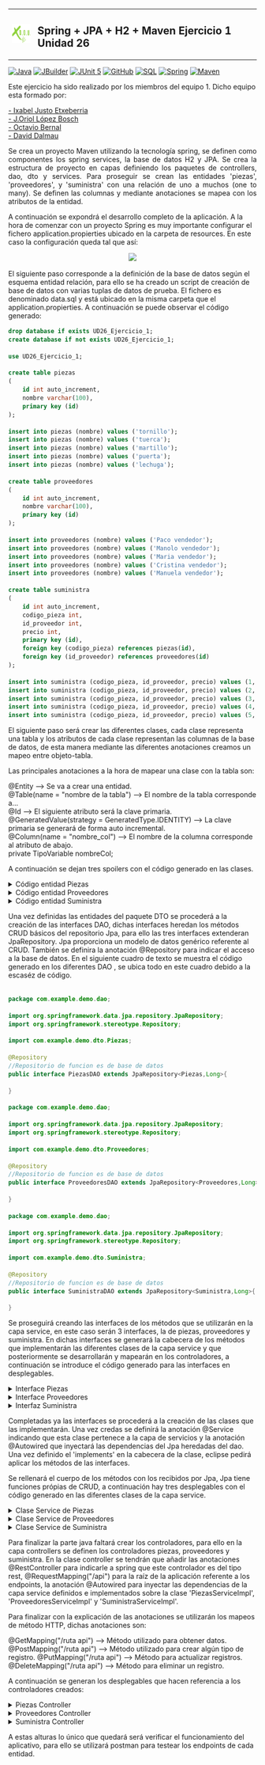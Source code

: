 <table>
<tr>
<td width="100px"><img src="https://github.com/OctavioBernalGH/BTC_Reus2022_UD16/blob/main/dou_logo.png" alt="Team DOU"/></td>
<td width="1000px"> <h2> Spring + JPA + H2 + Maven Ejercicio 1 Unidad 26 </h2> </td>

</tr>
</table>

[![Java](https://img.shields.io/badge/Java-FrontEnd-informational)]()
[![JBuilder](https://img.shields.io/badge/JBuilder-View-critical)]()
[![JUnit 5](https://img.shields.io/badge/JUnit%205-Testing-success)]()
[![GitHub](https://img.shields.io/badge/GitHub-Repository-lightgrey)]()
[![SQL](https://img.shields.io/badge/SQL-DataBase-yellowgreen)]()
[![Spring](https://img.shields.io/badge/Spring-infrastructure-brightgreen)]()
[![Maven](https://img.shields.io/badge/Maven-ProjectStructure-blueviolet)]()

Este ejercicio ha sido realizado por los miembros del equipo 1. Dicho equipo esta formado por:

[- Ixabel Justo Etxeberria](https://github.com/Kay-Nicte)<br>
[- J.Oriol López Bosch](https://github.com/mednologic)<br>
[- Octavio Bernal](https://github.com/OctavioBernalGH)<br>
[- David Dalmau](https://github.com/DavidDalmauDieguez)

<p align="justify">Se crea un proyecto Maven utilizando la tecnología spring, se definen como componentes los spring services, la base de datos H2 y JPA. Se crea la estructura de proyecto en capas definiendo los paquetes de controllers, dao, dto y services. Para proseguir se crean las entidades 'piezas', 'proveedores',  y 'suministra' con una relación de uno a muchos (one to many). Se definen las columnas y mediante anotaciones se mapea con los atributos de la entidad.</p>

A continuación se expondrá el desarrollo completo de la aplicación. A la hora de comenzar con un proyecto Spring es muy importante configurar el fichero application.propierties ubicado en la carpeta de resources. En este caso la configuración queda tal que así:

<p align="center">
  <img src="https://user-images.githubusercontent.com/103035621/170081139-436a265f-4dd0-4fe3-b1d8-379d39ab10c5.png">
</p>

El siguiente paso corresponde a la definición de la base de datos según el esquema entidad relación, para ello se ha creado un script de creación de base de datos con varias tuplas de datos de prueba. El fichero es denominado data.sql y está ubicado en la misma carpeta que el application.propierties. A continuación se puede observar el código generado:

```sql
drop database if exists UD26_Ejercicio_1;
create database if not exists UD26_Ejercicio_1;

use UD26_Ejercicio_1;

create table piezas
(
	id int auto_increment,
    nombre varchar(100),
    primary key (id)    
);

insert into piezas (nombre) values ('tornillo');
insert into piezas (nombre) values ('tuerca');
insert into piezas (nombre) values ('martillo');
insert into piezas (nombre) values ('puerta');
insert into piezas (nombre) values ('lechuga');

create table proveedores
(
	id int auto_increment,
    nombre varchar(100),
	primary key (id)
);

insert into proveedores (nombre) values ('Paco vendedor');
insert into proveedores (nombre) values ('Manolo vendedor');
insert into proveedores (nombre) values ('Maria vendedor');
insert into proveedores (nombre) values ('Cristina vendedor');
insert into proveedores (nombre) values ('Manuela vendedor');

create table suministra
(
	id int auto_increment,
	codigo_pieza int,
    id_proveedor int,
    precio int,
    primary key (id),
    foreign key (codigo_pieza) references piezas(id),
    foreign key (id_proveedor) references proveedores(id)
);

insert into suministra (codigo_pieza, id_proveedor, precio) values (1, 1, 150);
insert into suministra (codigo_pieza, id_proveedor, precio) values (2, 2, 150);
insert into suministra (codigo_pieza, id_proveedor, precio) values (3, 3, 150);
insert into suministra (codigo_pieza, id_proveedor, precio) values (4, 4, 150);
insert into suministra (codigo_pieza, id_proveedor, precio) values (5, 5, 150);
```

El siguiente paso será crear las diferentes clases, cada clase representa una tabla y los atributos de cada clase representan las columnas de la base de datos, de esta manera mediante las diferentes anotaciones creamos un mapeo entre objeto-tabla.

Las principales anotaciones a la hora de mapear una clase con la tabla son:

@Entity --> Se va a crear una entidad.<br>
@Table(name = "nombre de la tabla") --> El nombre de la tabla corresponde a...<br>
@Id --> El siguiente atributo será la clave primaria.<br>
@GeneratedValue(strategy = GeneratedType.IDENTITY) --> La clave primaria se generará de forma auto incremental.<br>
@Column(name = "nombre_col") --> El nombre de la columna corresponde al atributo de abajo.<br>
private TipoVariable nombreCol;

A continuación se dejan tres spoilers con el código generado en las clases.

<details>
  
<summary>Código entidad Piezas</summary>
  
<br>
  
```java
package com.example.demo.dto;

import java.util.List;

import javax.persistence.Column;
import javax.persistence.Entity;
import javax.persistence.FetchType;
import javax.persistence.GeneratedValue;
import javax.persistence.GenerationType;
import javax.persistence.Id;
import javax.persistence.JoinColumn;
import javax.persistence.OneToMany;
import javax.persistence.Table;

import com.fasterxml.jackson.annotation.JsonIgnore;

@Entity
@Table(name="piezas")
public class Piezas {
	
	@Id
	@GeneratedValue(strategy = GenerationType.IDENTITY)//busca ultimo valor y lo incrementa
	private Long id;
	
	@Column(name="nombre")
	private String nombre;

	// One to many
	@OneToMany
	@JoinColumn(name="id")
	private List<Suministra> suministra;

	//Constructores
	public Piezas() {

	}

	public Piezas(Long id, String nombre, List<Suministra> suministra) {
		this.id = id;
		this.nombre = nombre;
		this.suministra = suministra;
	}

	public Long getCodigo() {
		return id;
	}

	public void setCodigo(Long id) {
		this.id = id;
	}

	public String getNombre() {
		return nombre;
	}

	public void setNombre(String nombre) {
		this.nombre = nombre;
	}

	public void setSuministra(List<Suministra> suministra) {
		this.suministra = suministra;
	}
	
	@JsonIgnore
	@OneToMany(fetch = FetchType.LAZY, mappedBy = "Suministra")
	public List<Suministra> getSuministra() {
		return suministra;
	}
	
	@Override
	public String toString() {
		return "Piezas [codigo=" + id + ", nombre=" + nombre + ", suministra=" + suministra + "]";
	} 
}
  
```
  
</details>




<details>
  
<summary>Código entidad Proveedores</summary>
  
<br>
  
```java
package com.example.demo.dto;

import java.util.List;

import javax.persistence.Column;
import javax.persistence.Entity;
import javax.persistence.FetchType;
import javax.persistence.GeneratedValue;
import javax.persistence.GenerationType;
import javax.persistence.Id;
import javax.persistence.JoinColumn;
import javax.persistence.OneToMany;
import javax.persistence.Table;

import com.fasterxml.jackson.annotation.JsonIgnore;

@Entity
@Table(name="proveedores")
public class Proveedores {
	@Id
	@GeneratedValue(strategy = GenerationType.IDENTITY)//busca ultimo valor y lo incrementa
	private Long id;

	@Column(name="nombre")
	private String nombre;

	// One to many
	@OneToMany
	@JoinColumn(name="id")
	private List<Suministra> suministra;
	
	//Constructores
	public Proveedores () {
		
	}

	public Proveedores(Long id, String nombre, List<Suministra> suministra) {
		super();
		this.id = id;
		this.nombre = nombre;
		this.suministra = suministra;
	}

	// Getters y setters
	public Long getId() {
		return id;
	}

	public void setId(Long id) {
		this.id = id;
	}

	public String getNombre() {
		return nombre;
	}

	public void setNombre(String nombre) {
		this.nombre = nombre;
	}

	@JsonIgnore
	@OneToMany(fetch = FetchType.LAZY, mappedBy = "Suministra")
	public List<Suministra> getSuministra() {
		return suministra;
	} 

	public void setSuministra(List<Suministra> suministra) {
		this.suministra = suministra;
	}

	
}
  
```
  
</details>




<details>
  
<summary>Código entidad Suministra</summary>
  
<br>
  
```java
package com.example.demo.dto;

import javax.persistence.Column;
import javax.persistence.Entity;
import javax.persistence.GeneratedValue;
import javax.persistence.GenerationType;
import javax.persistence.Id;
import javax.persistence.JoinColumn;
import javax.persistence.ManyToOne;
import javax.persistence.Table;

@Entity
@Table(name="suministra")
public class Suministra {
	
	@Id
	@GeneratedValue(strategy = GenerationType.IDENTITY)
	private Long id;
	
	@ManyToOne
	@JoinColumn(name="codigo_pieza")
	private Piezas piezas;
	
	@ManyToOne
	@JoinColumn(name="id_proveedor")
	private Proveedores proveedores;
	
	@Column(name="precio")
	private int precio;
	
	//Constructores
	public Suministra() {
		
	}

	/**
	 * @param id
	 * @param codigoPieza
	 * @param idProveedor
	 * @param precio
	 */
	public Suministra(Long id, Piezas piezas, Proveedores proveedores, int precio) {
		super();
		this.id = id;
		this.piezas = piezas;
		this.proveedores = proveedores;
		this.precio = precio;
	}

	/**
	 * @return the id
	 */
	public Long getId() {
		return id;
	}

	/**
	 * @param id the id to set
	 */
	public void setId(Long id) {
		this.id = id;
	}

	/**
	 * @return the piezas
	 */
	public Piezas getPiezas() {
		return piezas;
	}

	/**
	 * @param piezas the piezas to set
	 */
	public void setPiezas(Piezas piezas) {
		this.piezas = piezas;
	}

	/**
	 * @return the proveedores
	 */
	public Proveedores getProveedores() {
		return proveedores;
	}

	/**
	 * @param proveedores the proveedores to set
	 */
	public void setProveedores(Proveedores proveedores) {
		this.proveedores = proveedores;
	}

	/**
	 * @return the precio
	 */
	public int getPrecio() {
		return precio;
	}

	/**
	 * @param precio the precio to set
	 */
	public void setPrecio(int precio) {
		this.precio = precio;
	}

}  
```
  
</details>
	
Una vez definidas las entidades del paquete DTO se procederá a la creación de las interfaces DAO, dichas interfaces heredan los métodos CRUD básicos del repositorio Jpa, para ello las tres interfaces extenderan JpaRepository. Jpa proporciona un modelo de datos genérico referente al CRUD. También se definira la anotación @Repository para indicar el acceso a la base de datos. En el siguiente cuadro de texto se muestra el código generado en los diferentes DAO , se ubica todo en este cuadro debido a la escaséz de código.
	
```java
	
package com.example.demo.dao;

import org.springframework.data.jpa.repository.JpaRepository;
import org.springframework.stereotype.Repository;

import com.example.demo.dto.Piezas;

@Repository
//Repositorio de funcion es de base de datos
public interface PiezasDAO extends JpaRepository<Piezas,Long>{

}

package com.example.demo.dao;

import org.springframework.data.jpa.repository.JpaRepository;
import org.springframework.stereotype.Repository;

import com.example.demo.dto.Proveedores;

@Repository
//Repositorio de funcion es de base de datos
public interface ProveedoresDAO extends JpaRepository<Proveedores,Long>{

}

package com.example.demo.dao;

import org.springframework.data.jpa.repository.JpaRepository;
import org.springframework.stereotype.Repository;

import com.example.demo.dto.Suministra;

@Repository
//Repositorio de funcion es de base de datos
public interface SuministraDAO extends JpaRepository<Suministra,Long>{

}

```

Se proseguirá creando las interfaces de los métodos que se utilizarán en la capa service, en este caso serán 3 interfaces, la de piezas, proveedores y suministra. En dichas interfaces se generará la cabecera de los métodos que implementarán las diferentes clases de la capa service y que posteriormente se desarrollarán y mapearán en los controladores, a continuación se introduce el código generado para las interfaces en desplegables.
	
<details>
	
<summary>Interface Piezas</summary>
	
<br>
	
```java
	
package com.example.demo.service;

import java.util.List;

import com.example.demo.dto.Piezas;


public interface PiezasService {
	public List<Piezas> listarPiezas();
	
	public Piezas crearPiezas(Piezas piezas);

	public Piezas modificarPiezas(Piezas piezas);

	public void eliminarPiezas(Long id);

	public Piezas buscarPiezas(Long id);
	
}
	
```
	
</details>
	
	
<details>
	
<summary>Interface Proveedores</summary>
	
<br>
	
```java
	
package com.example.demo.service;

import java.util.List;

import com.example.demo.dto.Proveedores;

public interface ProveedoresService {
public List<Proveedores> listarProveedores();
	
	public Proveedores crearProveedores(Proveedores proveedores);

	public Proveedores modificarProveedores(Proveedores proveedores);

	public void eliminarProveedores(Long id);

	public Proveedores buscarProveedores(Long id);

}
	
```
	
</details>
	
	
<details>
	
<summary>Interfaz Suministra</summary>
	
<br>
	
```java
	
package com.example.demo.service;

import java.util.List;


import com.example.demo.dto.Suministra;

public interface SuministraService {
	public List<Suministra> listarSuministra();

	public Suministra crearSuministra(Suministra suministra);

	public Suministra modificarSuministra(Suministra suministra);

	public void eliminarSuministra(Long id);

	public Suministra buscarSuministra(Long id);
}
	
```
	
</details>
	
Completadas ya las interfaces se procederá a la creación de las clases que las implementarán. Una vez credas se definirá la anotación @Service indicando que esta clase pertenece a la capa de servicios y la anotación @Autowired que inyectará las dependencias del Jpa heredadas del dao. Una vez definido el 'implements' en la cabecera de la clase, eclipse pedirá aplicar los métodos de las interfaces.
	
Se rellenará el cuerpo de los métodos con los recibidos por Jpa, Jpa tiene funciones própias de CRUD, a continuación hay tres desplegables con el código generado en las diferentes clases de la capa service.
	
<details>
	
<summary>Clase Service de Piezas</summary>

<br>

```java
	
package com.example.demo.service;

import java.util.List;

import org.springframework.beans.factory.annotation.Autowired;
import org.springframework.stereotype.Service;

import com.example.demo.dao.PiezasDAO;
import com.example.demo.dto.Piezas;

@Service
public class PiezasServiceImpl implements PiezasService{
	// Utilizar metodos DAO heredados de JPA
	@Autowired
	PiezasDAO piezasDao;

	@Override
	public List<Piezas> listarPiezas() {
		return piezasDao.findAll();
	}

	@Override
	public Piezas crearPiezas(Piezas piezas) {
		return piezasDao.save(piezas);
	}

	@Override
	public Piezas modificarPiezas(Piezas piezas) {
		return piezasDao.save(piezas);
	}

	@Override
	public void eliminarPiezas(Long id) {
		piezasDao.deleteById(id);
		
	}

	@Override
	public Piezas buscarPiezas(Long id) {
		return piezasDao.findById(id).get();
	}
	
	
}
```
	
</details>
	
	
<details>
	
<summary>Clase Service de Proveedores</summary>

<br>

```java

package com.example.demo.service;

import java.util.List;

import org.springframework.beans.factory.annotation.Autowired;
import org.springframework.stereotype.Service;

import com.example.demo.dao.ProveedoresDAO;
import com.example.demo.dto.Proveedores;

@Service
public class ProveedoresServiceImpl implements ProveedoresService{
	// Utilizar metodos DAO heredados de JPA
	@Autowired
	ProveedoresDAO proveedoresDao;

	@Override
	public List<Proveedores> listarProveedores() {
		return proveedoresDao.findAll();
	}

	@Override
	public Proveedores crearProveedores(Proveedores proveedores) {
		return proveedoresDao.save(proveedores);
	}

	@Override
	public Proveedores modificarProveedores(Proveedores proveedores) {
		return proveedoresDao.save(proveedores);
	}

	@Override
	public void eliminarProveedores(Long id) {
		proveedoresDao.deleteById(id);
		
	}

	@Override
	public Proveedores buscarProveedores(Long id) {
		return proveedoresDao.findById(id).get();
	}	
}
	
```
	
</details>
	
	
<details>
	
<summary>Clase Service de Suministra</summary>

<br>

```java

package com.example.demo.service;

import java.util.List;

import org.springframework.beans.factory.annotation.Autowired;
import org.springframework.stereotype.Service;

import com.example.demo.dao.SuministraDAO;
import com.example.demo.dto.Suministra;

@Service
public class SuministraServiceImpl implements SuministraService{
	// Utilizar metodos DAO heredados de JPA
	@Autowired
	SuministraDAO suministraDao;

	@Override
	public List<Suministra> listarSuministra() {
		return suministraDao.findAll();
	}

	@Override
	public Suministra crearSuministra(Suministra suministra) {
		return suministraDao.save(suministra);
	}

	@Override
	public Suministra modificarSuministra(Suministra suministra) {
		return suministraDao.save(suministra);
	}

	@Override
	public void eliminarSuministra(Long id) {
		suministraDao.deleteById(id);
		
	}

	@Override
	public Suministra buscarSuministra(Long id) {
		return suministraDao.findById(id).get();
	}
}
	
```
	
</details>
	
Para finalizar la parte java faltará crear los controladores, para ello en la capa controllers se definen los controladores piezas, proveedores y suministra. En la clase controller se tendrán que añadir las anotaciones @RestController para indicarle a spring que este controlador es del tipo rest, @RequestMapping("/api") para la raíz de la aplicación referente a los endpoints, la anotación @Autowired para inyectar las dependencias de la capa service definidos e implementados sobre la clase 'PiezasServiceImpl', 'ProveedoresServiceImpl' y 'SuministraServiceImpl'.
	
Para finalizar con la explicación de las anotaciones se utilizarán los mapeos de método HTTP, dichas anotaciones son:
	
@GetMapping("/ruta api") --> Método utilizado para obtener datos.
@PostMapping("/ruta api") --> Método utilizado para crear algún tipo de registro.
@PutMapping("/ruta api") --> Método para actualizar registros.
@DeleteMapping("/ruta api") --> Método para eliminar un registro.
	
A continuación se generan los desplegables que hacen referencia a los controladores creados:
	
<details>
	
<summary>Piezas Controller</summary>
	
<br>
	
```java
	
package com.example.demo.controller;

import java.util.List;

import org.springframework.beans.factory.annotation.Autowired;
import org.springframework.web.bind.annotation.DeleteMapping;
import org.springframework.web.bind.annotation.GetMapping;
import org.springframework.web.bind.annotation.PathVariable;
import org.springframework.web.bind.annotation.PostMapping;
import org.springframework.web.bind.annotation.PutMapping;
import org.springframework.web.bind.annotation.RequestBody;
import org.springframework.web.bind.annotation.RequestMapping;
import org.springframework.web.bind.annotation.RestController;

import com.example.demo.dto.Piezas;
import com.example.demo.service.PiezasServiceImpl;

@RestController
@RequestMapping("/api") //Raiz de la app
public class PiezasController {
	@Autowired
	PiezasServiceImpl piezasServiceImpl;

	// Listar todas las piezas
	@GetMapping("/piezas")
	public List<Piezas> listarPiezas(){
		return piezasServiceImpl.listarPiezas();
	}

	// Buscar las piezas por id
	@GetMapping("/piezas/{id}")
	public Piezas buscarPiezaCodigo(@PathVariable(name= "id")Long id) {
		return piezasServiceImpl.buscarPiezas(id);		
	}

	// Eliminar una piezas
	@DeleteMapping("/piezas/{id}")
	public void eliminarPiezas(@PathVariable(name="id")Long id) {
		piezasServiceImpl.eliminarPiezas(id);
		System.out.println("Se ha eliminado la pieza "+ id + " statisfactoriamente");
	}

	// Crear piezas
	@PostMapping("/piezas")
	public Piezas crearPeliculas(@RequestBody Piezas piezas) {
		return piezasServiceImpl.crearPiezas(piezas);
	}

	// Modificar sala
	@PutMapping("/piezas/{id}")
	public Piezas modificarPiezas (@PathVariable(name="id")Long id, @RequestBody Piezas piezas) {
		Piezas pieza_a_modificar = new Piezas();
		Piezas modificado = new Piezas();

		// Busco el id de la sala que quiero cambiar
		pieza_a_modificar = piezasServiceImpl.buscarPiezas(id);
		pieza_a_modificar.setCodigo(piezas.getCodigo());
		pieza_a_modificar.setNombre(piezas.getNombre());
		pieza_a_modificar.setSuministra(piezas.getSuministra());

		// Modificado es = a los cambios aplicados
		modificado = piezasServiceImpl.modificarPiezas(pieza_a_modificar);

		return modificado;
	}
}
	
```
	
</details>
	
	
<details>
	
<summary>Proveedores Controller</summary>
	
<br>
	
```java
	
package com.example.demo.controller;

import java.util.List;

import org.springframework.beans.factory.annotation.Autowired;
import org.springframework.web.bind.annotation.DeleteMapping;
import org.springframework.web.bind.annotation.GetMapping;
import org.springframework.web.bind.annotation.PathVariable;
import org.springframework.web.bind.annotation.PostMapping;
import org.springframework.web.bind.annotation.PutMapping;
import org.springframework.web.bind.annotation.RequestBody;
import org.springframework.web.bind.annotation.RequestMapping;
import org.springframework.web.bind.annotation.RestController;

import com.example.demo.dto.Proveedores;
import com.example.demo.service.ProveedoresServiceImpl;

@RestController
@RequestMapping("/api") //Raiz de la app
public class ProveedoresController {
	@Autowired
	ProveedoresServiceImpl proveedoresServiceImpl;

	// Listar todas las proveedores
	@GetMapping("/proveedores")
	public List<Proveedores> listarProveedores(){
		return proveedoresServiceImpl.listarProveedores();
	}

	// Buscar las proveedores por id
	@GetMapping("/proveedores/{id}")
	public Proveedores buscarProveedorCodigo(@PathVariable(name= "id")Long id) {
		return proveedoresServiceImpl.buscarProveedores(id);		
	}

	// Eliminar una proveedores
	@DeleteMapping("/proveedores/{id}")
	public void eliminarProveedores(@PathVariable(name="id")Long id) {
		proveedoresServiceImpl.eliminarProveedores(id);
		System.out.println("Se ha eliminado el proveedor "+ id + " statisfactoriamente");
	}

	// Crear piezas
	@PostMapping("/proveedores")
	public Proveedores crearproveedores(@RequestBody Proveedores proveedores) {
		return proveedoresServiceImpl.crearProveedores(proveedores);
	}

	// Modificar sala
	@PutMapping("/proveedores/{id}")
	public Proveedores modificarProveedores (@PathVariable(name="id")Long id, @RequestBody Proveedores proveedores) {
		Proveedores proveedores_a_modificar = new Proveedores();
		Proveedores modificado = new Proveedores();

		// Busco el id de la sala que quiero cambiar
		proveedores_a_modificar = proveedoresServiceImpl.buscarProveedores(id);

		proveedores_a_modificar.setId(proveedores.getId());
		proveedores_a_modificar.setNombre(proveedores.getNombre());

		// Modificado es = a los cambios aplicados
		modificado = proveedoresServiceImpl.modificarProveedores(proveedores_a_modificar);

		return modificado;
	}
}
	
```
	
</details>
	
	
<details>
	
<summary>Suministra Controller</summary>
	
<br>
	
```java
	
package com.example.demo.controller;

import java.util.List;

import org.springframework.beans.factory.annotation.Autowired;
import org.springframework.web.bind.annotation.DeleteMapping;
import org.springframework.web.bind.annotation.GetMapping;
import org.springframework.web.bind.annotation.PathVariable;
import org.springframework.web.bind.annotation.PostMapping;
import org.springframework.web.bind.annotation.PutMapping;
import org.springframework.web.bind.annotation.RequestBody;
import org.springframework.web.bind.annotation.RequestMapping;
import org.springframework.web.bind.annotation.RestController;

import com.example.demo.dto.Proveedores;
import com.example.demo.dto.Suministra;
import com.example.demo.service.SuministraServiceImpl;

@RestController
@RequestMapping("/api") //Raiz de la app
public class SuministraController {
	@Autowired
	SuministraServiceImpl suministraServiceImpl;

	// Listar todas las suministra
	@GetMapping("/suministra")
	public List<Suministra> listarProveedores(){
		return suministraServiceImpl.listarSuministra();
	}


	// Buscar las proveedores por id
	@GetMapping("/suministra/{id}")
	public Suministra buscarSuministraCodigo(@PathVariable(name= "id") Long id) {
		return suministraServiceImpl.buscarSuministra(id);		
	}	

	// Eliminar una proveedores
	@DeleteMapping("/suministra/{id}")
	public void eliminarSuministra(@PathVariable(name="id")Long id) {
		suministraServiceImpl.eliminarSuministra(id);
		System.out.println("Se ha eliminado el suministro "+ id + " statisfactoriamente");
	}

	// Crear piezas
	@PostMapping("/suministra")
	public Suministra crearSuministra(@RequestBody Suministra suministra) {
		return suministraServiceImpl.crearSuministra(suministra);
	}

	// Modificar sala
	@PutMapping("/suministra/{id}")
	public Suministra modificarSuministra (@PathVariable(name="id")Long id, @RequestBody Suministra suministra) {
		Suministra suministra_a_modificar = new Suministra();
		Suministra modificado = new Suministra();

		// Busco el id de la sala que quiero cambiar
		suministra_a_modificar = suministraServiceImpl.buscarSuministra(id);
		suministra_a_modificar.setId(suministra.getId());
		suministra_a_modificar.setPiezas(suministra.getPiezas());
		suministra_a_modificar.setProveedores(suministra.getProveedores());
		suministra_a_modificar.setPrecio(suministra.getPrecio());

		// Modificado es = a los cambios aplicados
		modificado = suministraServiceImpl.modificarSuministra(suministra_a_modificar);

		return modificado;
	}
}	
```
	
</details>

A estas alturas lo único que quedará será verificar el funcionamiento del aplicativo, para ello se utilizará postman para testear los endpoints de cada entidad.
